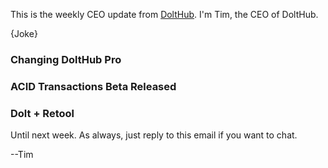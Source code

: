 This is the weekly CEO update from [DoltHub](https://www.dolthub.com/). I'm Tim, the CEO of DoltHub. 

{Joke}

### Changing DoltHub Pro



### ACID Transactions Beta Released



### Dolt + Retool



Until next week. As always, just reply to this email if you want to chat.

--Tim
